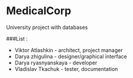 # MedicalCorp
University project with databases

###List :
* Viktor Atlashkin - architect, project manager
* Darya zhigulina - designer/graphical interface
* Darya ryasnyanskaya - developer
* Vladislav Tkachuk - tester, documentation
